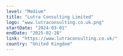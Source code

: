 ```yaml
---
level: "Medium"
title: "Lutra Consulting Limited"
logo: "www.lutraconsulting.co.uk.png"
startDate: "2024-03-01"
endDate: "2025-02-28"
link: "https://www.lutraconsulting.co.uk/"
country: "United Kingdom"
---
```

